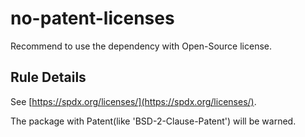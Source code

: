 # no-patent-licenses

 Recommend to use the dependency with Open-Source license.

## Rule Details

See [https://spdx.org/licenses/](https://spdx.org/licenses/).

The package with Patent(like 'BSD-2-Clause-Patent') will be warned.
